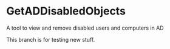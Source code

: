 # GetADDisabledObjects
A tool to view and remove disabled users and computers in AD

This branch is for testing new stuff.
